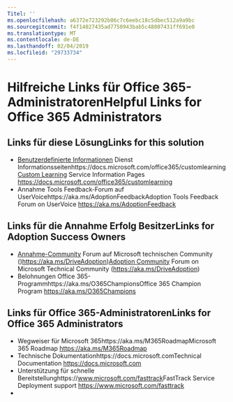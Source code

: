 ```yaml
---
Titel: ''
ms.openlocfilehash: a6372e723292b06c7c6eebc18c5dbec512a9a9bc
ms.sourcegitcommit: f4f14027435ad7750943bab5c48007431ff691e0
ms.translationtype: MT
ms.contentlocale: de-DE
ms.lasthandoff: 02/04/2019
ms.locfileid: "29733734"
---
```

# <a name="helpful-links-for-office-365-administrators"></a><span data-ttu-id="fff6f-102">Hilfreiche Links für Office 365-Administratoren</span><span class="sxs-lookup"><span data-stu-id="fff6f-102">Helpful Links for Office 365 Administrators</span></span>

## <a name="links-for-this-solution"></a><span data-ttu-id="fff6f-103">Links für diese Lösung</span><span class="sxs-lookup"><span data-stu-id="fff6f-103">Links for this solution</span></span>

- <span data-ttu-id="fff6f-104">[Benutzerdefinierte Informationen](https://docs.microsoft.com/office365/customlearning) Dienst Informationsseitenhttps://docs.microsoft.com/office365/customlearning</span><span class="sxs-lookup"><span data-stu-id="fff6f-104">[Custom Learning](https://docs.microsoft.com/office365/customlearning) Service Information Pages https://docs.microsoft.com/office365/customlearning</span></span>
- <span data-ttu-id="fff6f-105">Annahme Tools Feedback-Forum auf UserVoicehttps://aka.ms/AdoptionFeedback</span><span class="sxs-lookup"><span data-stu-id="fff6f-105">Adoption Tools Feedback Forum on UserVoice https://aka.ms/AdoptionFeedback</span></span> 

## <a name="links-for-adoption-success-owners"></a><span data-ttu-id="fff6f-106">Links für die Annahme Erfolg Besitzer</span><span class="sxs-lookup"><span data-stu-id="fff6f-106">Links for Adoption Success Owners</span></span>
- <span data-ttu-id="fff6f-107">[Annahme-Community](https://aka.ms/DriveAdoption) Forum auf Microsoft technischen Community ()https://aka.ms/DriveAdoption)</span><span class="sxs-lookup"><span data-stu-id="fff6f-107">[Adoption Community](https://aka.ms/DriveAdoption) Forum on Microsoft Technical Community (https://aka.ms/DriveAdoption)</span></span>
- <span data-ttu-id="fff6f-108">Belohnungen Office 365-Programmhttps://aka.ms/O365Champions</span><span class="sxs-lookup"><span data-stu-id="fff6f-108">Office 365 Champion Program https://aka.ms/O365Champions</span></span> 

## <a name="links-for-office-365-administrators"></a><span data-ttu-id="fff6f-109">Links für Office 365-Administratoren</span><span class="sxs-lookup"><span data-stu-id="fff6f-109">Links for Office 365 Administrators</span></span>
- <span data-ttu-id="fff6f-110">Wegweiser für Microsoft 365https://aka.ms/M365Roadmap</span><span class="sxs-lookup"><span data-stu-id="fff6f-110">Microsoft 365 Roadmap https://aka.ms/M365Roadmap</span></span>
- <span data-ttu-id="fff6f-111">Technische Dokumentationhttps://docs.microsoft.com</span><span class="sxs-lookup"><span data-stu-id="fff6f-111">Technical Documentation https://docs.microsoft.com</span></span>
- <span data-ttu-id="fff6f-112">Unterstützung für schnelle Bereitstellunghttps://www.microsoft.com/fasttrack</span><span class="sxs-lookup"><span data-stu-id="fff6f-112">FastTrack Service Deployment support https://www.microsoft.com/fasttrack</span></span>
- 
